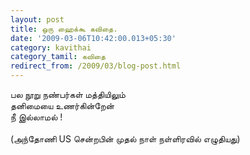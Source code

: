 ```yaml
---
layout: post
title: ஒரு ஹைக்கூ கவிதை.
date: '2009-03-06T10:42:00.013+05:30'
category: kavithai
category_tamil: கவிதை
redirect_from: /2009/03/blog-post.html
---
```


பல நூறு நண்பர்கள் மத்தியிலும் <br/>
தனிமையை உணர்கின்றேன் <br/>
நீ இல்லாமல் ! <br/>
<br/>
(அந்தோணி US சென்றபின் முதல் நாள் நள்ளிரவில் எழுதியது) <br/>
<br/>